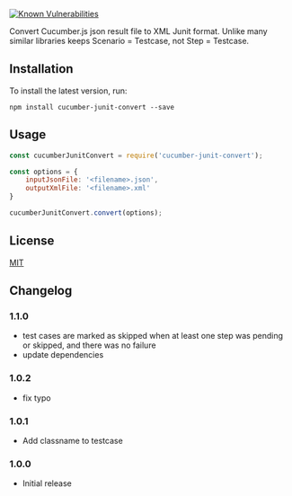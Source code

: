 <a href="https://snyk.io/test/github/znevrly/cucumber-junit-convert"><img src="https://snyk.io/test/github/znevrly/cucumber-junit-convert/badge.svg" alt="Known Vulnerabilities" data-canonical-src="https://snyk.io/test/github/znevrly/cucumber-junit-convert" style="max-width:100%;"></a>


Convert Cucumber.js json result file to XML Junit format. Unlike many similar libraries keeps Scenario = Testcase, not Step = Testcase.

Installation
------------

To install the latest version, run:

    npm install cucumber-junit-convert --save

Usage
-----

```JavaScript
const cucumberJunitConvert = require('cucumber-junit-convert');

const options = {
    inputJsonFile: '<filename>.json',
    outputXmlFile: '<filename>.xml'
}

cucumberJunitConvert.convert(options);

```

License
-------

[MIT](LICENSE)

Changelog
---------

### 1.1.0
- test cases are marked as skipped when at least one step was pending or skipped, and there was no failure
- update dependencies

### 1.0.2
- fix typo

### 1.0.1
- Add classname to testcase

### 1.0.0
- Initial release
